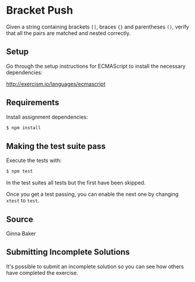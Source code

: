 # Bracket Push

Given a string containing brackets `[]`, braces `{}` and parentheses `()`,
verify that all the pairs are matched and nested correctly.

## Setup

Go through the setup instructions for ECMAScript to
install the necessary dependencies:

http://exercism.io/languages/ecmascript

## Requirements

Install assignment dependencies:

```bash
$ npm install
```

## Making the test suite pass

Execute the tests with:

```bash
$ npm test
```

In the test suites all tests but the first have been skipped.

Once you get a test passing, you can enable the next one by
changing `xtest` to `test`.


## Source

Ginna Baker

## Submitting Incomplete Solutions
It's possible to submit an incomplete solution so you can see how others have completed the exercise.
